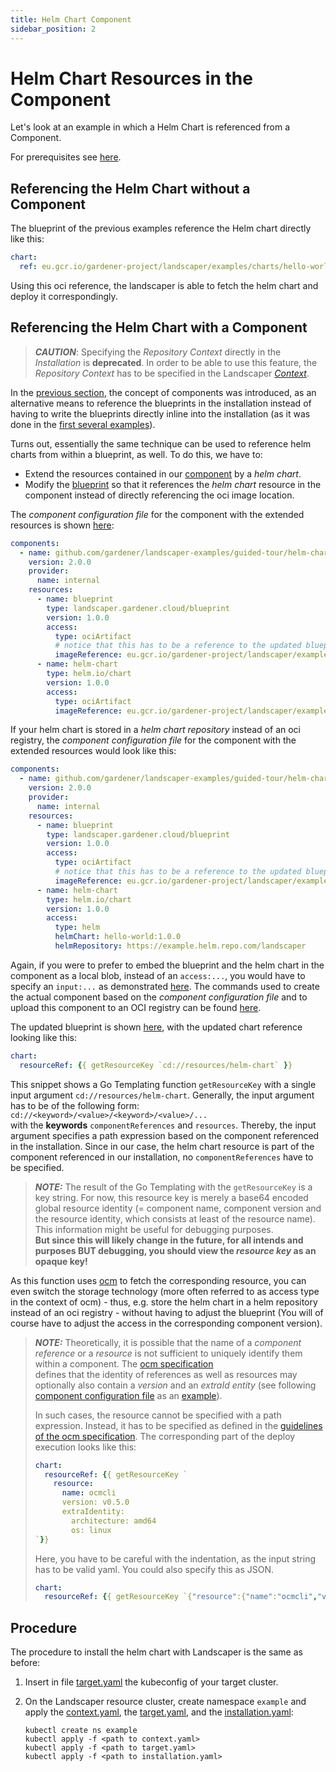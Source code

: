 ```yaml
---
title: Helm Chart Component
sidebar_position: 2
---
```


# Helm Chart Resources in the Component

Let's look at an example in which a Helm Chart is referenced from a Component.

For prerequisites see [here](../../README.md).

## Referencing the Helm Chart without a Component
The blueprint of the previous examples reference the Helm chart directly like this:

```yaml
chart:
  ref: eu.gcr.io/gardener-project/landscaper/examples/charts/hello-world:1.0.0
```

Using this oci reference, the landscaper is able to fetch the helm chart and deploy it correspondingly.

## Referencing the Helm Chart with a Component

>**_CAUTION_**: Specifying the *Repository Context* directly in the *Installation* is **deprecated**. In order to be able to
> use this feature, the *Repository Context* has to be specified in the Landscaper *[Context](../../../usage/Context.md)*. 

In the [previous section](../external-blueprint/README.md), the concept of components was introduced, as an alternative
means to reference the blueprints in the installation instead of having to write the blueprints directly inline into the
installation (as it was done in the [first several examples](../../hello-world/installation/installation.yaml)). 

Turns out, essentially the same technique can be used to reference helm charts from within a blueprint, as well. To do
this, we have to:
- Extend the resources contained in our [component](../external-blueprint/config-files/components.yaml) by a *helm 
chart*. 
- Modify the [blueprint](../external-blueprint/blueprint/blueprint.yaml) so that it references the *helm chart* resource in the component 
instead of directly referencing the oci image location.

The *component configuration file* for the component with the extended resources is shown [here](./config-files/components.yaml):

```yaml
components:
  - name: github.com/gardener/landscaper-examples/guided-tour/helm-chart-resource
    version: 2.0.0
    provider:
      name: internal
    resources:
      - name: blueprint
        type: landscaper.gardener.cloud/blueprint
        version: 1.0.0
        access:
          type: ociArtifact
          # notice that this has to be a reference to the updated blueprint
          imageReference: eu.gcr.io/gardener-project/landscaper/examples/blueprints/guided-tour/helm-chart-resource:1.0.0
      - name: helm-chart
        type: helm.io/chart
        version: 1.0.0
        access:
          type: ociArtifact
          imageReference: eu.gcr.io/gardener-project/landscaper/examples/charts/hello-world:1.0.0
```

If your helm chart is stored in a *helm chart repository* instead of an oci registry, the *component configuration file* 
for the component with the extended resources would look like this:

```yaml
components:
  - name: github.com/gardener/landscaper-examples/guided-tour/helm-chart-resource
    version: 2.0.0
    provider:
      name: internal
    resources:
      - name: blueprint
        type: landscaper.gardener.cloud/blueprint
        version: 1.0.0
        access:
          type: ociArtifact
          # notice that this has to be a reference to the updated blueprint
          imageReference: eu.gcr.io/gardener-project/landscaper/examples/blueprints/guided-tour/helm-chart-resource:1.0.0
      - name: helm-chart
        type: helm.io/chart
        version: 1.0.0
        access:
          type: helm
          helmChart: hello-world:1.0.0
          helmRepository: https://example.helm.repo.com/landscaper
```


Again, if you were to prefer to embed the blueprint and the helm chart in the component as a local blob, instead of an 
`access:...`, you would have to specify an `input:...` as demonstrated [here](./config-files/local-blob-components.yaml). 
The commands used to create the actual component based on the *component configuration file* and to upload this
component to an OCI registry can be found [here](./commands/component.sh).

The updated blueprint is shown [here](./blueprint/blueprint.yaml), with the updated chart reference looking like this:

```yaml
chart:
  resourceRef: {{ getResourceKey `cd://resources/helm-chart` }}
```

This snippet shows a Go Templating function `getResourceKey` with a single input argument `cd://resources/helm-chart`.
Generally, the input argument has to be of the following form:
`cd://<keyword>/<value>/<keyword>/<value>/...`  
with the **keywords** `componentReferences` and `resources`. Thereby, the input argument specifies a path expression
based on the component referenced in the installation. Since in our case, the helm chart resource is part of the
component referenced in our installation, no `componentReferences` have to be specified. 

> **_NOTE:_** The result of the Go Templating with the `getResourceKey` is a key string. For now, this resource key is 
> merely a base64 encoded global resource identity (= component name, component version and the resource identity, which 
> consists at least of the resource name). This information might be useful for debugging purposes.  
> **But since this will likely change in the future, for all intends and purposes BUT debugging, you should view the
> *resource key* as an opaque key!**

As this function uses [ocm](https://ocm.software/) to fetch the corresponding resource, you can even switch the
storage technology (more often referred to as access type in the context of ocm) - thus, e.g. store the helm chart in a
helm repository instead of an oci registry - without having to adjust the blueprint (You will of course have to adjust
the access in the corresponding component version).

>**_NOTE:_** 
> Theoretically, it is possible that the name of a *component reference* or a *resource* is not sufficient to uniquely
> identify them within a component. The [ocm specification](https://github.com/open-component-model/ocm-spec/blob/main/doc/01-model/03-elements-sub.md#identifiers)  
> defines that the identity of references as well as resources may optionally also contain a *version* and an 
> *extraId entity* (see following [component configuration file](https://ocm.software/docs/guides/getting-started-with-ocm/#all-in-one) 
> as an [example](./assets/components.yaml)).
> 
> In such cases, the resource cannot be specified with a path expression. Instead, it has to be specified as defined in 
> the [guidelines of the ocm specification](https://github.com/open-component-model/ocm-spec/blob/main/doc/05-guidelines/03-references.md).
> The corresponding part of the deploy execution looks like this:
> 
> ```yaml
> chart:
>   resourceRef: {{ getResourceKey `
>     resource:
>       name: ocmcli
>       version: v0.5.0
>       extraIdentity:
>         architecture: amd64
>         os: linux
> `}}
> ```
> 
> Here, you have to be careful with the indentation, as the input string has to be valid yaml. You could also specify
> this as JSON.
> 
>```yaml
> chart:
>   resourceRef: {{ getResourceKey `{"resource":{"name":"ocmcli","version":"v0.5.0","extraIdentity":{"architecture":"amd64","os":"linux"}}}` }}
>```

## Procedure

The procedure to install the helm chart with Landscaper is the same as before:

1. Insert in file [target.yaml](installation/target.yaml) the kubeconfig of your target cluster.

2. On the Landscaper resource cluster, create namespace `example` and apply
   the [context.yaml](./installation/context.yaml),
   the [target.yaml](installation/target.yaml), and the [installation.yaml](installation/installation.yaml):

   ```shell
   kubectl create ns example
   kubectl apply -f <path to context.yaml>
   kubectl apply -f <path to target.yaml>
   kubectl apply -f <path to installation.yaml>
   ```


